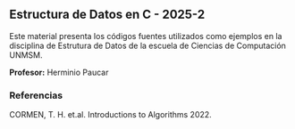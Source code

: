 ## Estructura de Datos en C - 2025-2

Este material presenta los códigos fuentes utilizados como ejemplos en la disciplina de Estrutura de Datos de la escuela de Ciencias de Computación UNMSM. 

**Profesor:** Herminio Paucar


### Referencias 

CORMEN, T. H. et.al. Introductions to Algorithms 2022.
